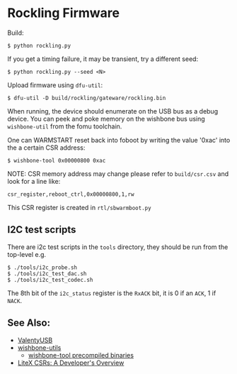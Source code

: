 Rockling Firmware
=================

Build:

```
$ python rockling.py
```

If you get a timing failure, it may be transient, try a different seed:

```
$ python rockling.py --seed <N>
```

Upload firmware using `dfu-util`:

```
$ dfu-util -D build/rockling/gateware/rockling.bin
```

When running, the device should enumerate on the USB bus
as a debug device. You can peek and poke memory
on the wishbone bus using `wishbone-util` from the fomu
toolchain.

One can WARMSTART reset back into foboot by writing the value '0xac'
into the a certain CSR address:

```
$ wishbone-tool 0x00000800 0xac
```

NOTE: CSR memory address may change please refer to `build/csr.csv`
and look for a line like:

```
csr_register,reboot_ctrl,0x00000800,1,rw
```

This CSR register is created in `rtl/sbwarmboot.py`

## I2C test scripts

There are i2c test scripts in the `tools` directory, they should be run
from the top-level e.g.

```
$ ./tools/i2c_probe.sh
$ ./tools/i2c_test_dac.sh
$ ./tools/i2c_test_codec.sh
```

The 8th bit of the `i2c_status` register is the `RxACK` bit,
it is 0 if an `ACK`, 1 if `NACK`.

## See Also:

-   [ValentyUSB](https://github.com/im-tomu/valentyusb)
-   [wishbone-utils](https://github.com/litex-hub/wishbone-utils)
    - [wishbone-tool precompiled binaries](https://github.com/litex-hub/wishbone-utils/releases)
-   [LiteX CSRs: A Developer's Overview](https://github.com/enjoy-digital/litex/wiki/CSR-Bus)
